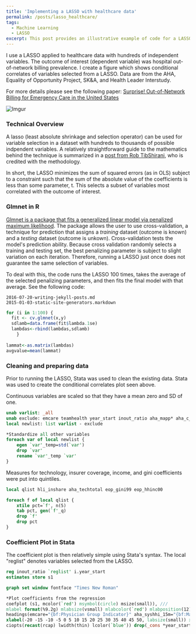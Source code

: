 ```yaml
---
title: 'Implementing a LASSO with healthcare data'
permalink: /posts/lasso_healthcare/
tags:
  - Machine Learning
  - LASSO
excerpt: This post provides an illustrative example of code for a LASSO applied to healthcare data with hundreds of independent variables. The outcome of interest (dependent variable) was hospital out-of-network billing prevalence.
---
```


I use a LASSO applied to healthcare data with hundreds of independent variables. The outcome of interest (dependent variable) was hospital out-of-network billing prevalence. I create a figure which shows conditional correlates of  variables selected from a LASSO. Data are from the AHA, Equality of Opportunity Project, SK&A, and Health Leader Interstudy.  

For more details please see the following paper: [Surprise! Out-of-Network Billing for Emergency Care in the United States](https://www.journals.uchicago.edu/doi/abs/10.1086/708819)

![Imgur](https://i.imgur.com/7dA0Lw0.png)


### Technical Overview
A lasso (least absolute shrinkage and selection operator) can be used for variable selection in a dataset with hundreds to thousands of possible indpendent variables. A relatively straightforward guide
to the mathematics behind the technique is summarized in a [post from Rob TibShirani](http://statweb.stanford.edu/~tibs/lasso/simple.html), who is credited with the methodology.

In short, the LASSO minimizes the sum of squared errors (as in OLS) subject to a constraint such that the sum of the absolute value of the coefficients is less than some parameter, t. This selects a subset of variables most correlated with the outcome of interest.

### Glmnet in R

[Glmnet is a package that fits a generalized linear model via penalized maximum likelihood](https://web.stanford.edu/~hastie/glmnet/glmnet_alpha.html).
The package allows the user to use cross-validation, a technique for prediction that assigns a *training* dataset (outcome is known) and a *testing* dataset (outcome is unkown). Cross-validation tests the model's prediction ability.
Because cross validation randomly selects a training and testing set, the best penalizing parameter is subject to slight variation on each iteration. Therefore, running a LASSO just once does not guarantee the same selection of variables.

To deal with this, the code runs the LASSO 100 times, takes the average of the selected penalizing parameters, and then fits the final model with that average. See the following code:

```
2016-07-20-writing-jekyll-posts.md
2015-01-03-static-site-generators.markdown
```

```R
for (i in 1:100) {
  fit <- cv.glmnet(x,y)
  sdlamb=data.frame(fit$lambda.1se)
  lambdas<-rbind(lambdas,sdlamb)
    }
  
lammat<-as.matrix(lambdas)
avgvalue=mean(lammat)
```

### Cleaning and preparing data

Prior to running the LASSO, Stata was used to clean the existing data.
Stata was used to create the conditional correlates plot seen above. 

Continuous variables are scaled so that they have a mean zero and SD of one.

```Stata
unab varlist: _all
unab exclude: emcare teamhealth year_start inout_ratio aha_mapp* aha_c_np aha_c_g eop_intersects_msa aha_techtotal_q* eop_gini99_q* hli_inshare_q*
local newlist: list varlist - exclude

*Standardize all other variables
foreach var of local newlist {
	egen `var'_temp=std(`var')
	drop `var'
	rename `var'_temp `var'
}
```

Measures for technology, insurer coverage, income, and gini coefficients were put into quintiles.

```Stata
local qlist hli_inshare aha_techtotal eop_gini99 eop_hhinc00

foreach f of local qlist {
	xtile pct=`f', n(5)
	tab pct, gen(`f'_q)
	drop `f'
	drop pct
}
```

### Coefficient Plot in Stata
The coefficient plot is then relatively simple using Stata's syntax. The local "reglist" denotes variables selected from the LASSO.

```Stata
reg inout_ratio `reglist' i.year_start
estimates store s1

graph set window fontface "Times New Roman"

*Plot coefficients from the regression
coefplot (s1, mcolor(`red') msymbol(circle) msize(small)), ///
mlabel format(%9.2g) mlabsize(vsmall) mlabcolor(`red') mlabposition(12) mlabgap(*.5) ///
headings(emcare="{bf:Physician Group Indicator}" aha_syshhi_15m="{bf:Market Characteristics}"  aha_c_np="{bf: Hospital Characteristics}" cen_countypop3="{bf:Local Area Characteristics}" ) ///
xlabel(-20 -15 -10 -5 0 5 10 15 20 25 30 35 40 45 50, labsize(small)) xtitle("Out-of-Network Rate (%)") ///
ciopts(recast(rcap) lwidth(thin) lcolor(`blue')) drop(_cons *year_start*) xline(0, lcolor(black) lstyle(makes_thin)) coeflabels(,labsize(vsmall)) 
```
